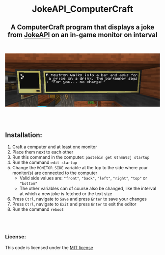 <div align=`"center"` style="text-align: center">

# JokeAPI_ComputerCraft
## A ComputerCraft program that displays a joke from [JokeAPI](https://github.com/Sv443/JokeAPI) on an in-game monitor on interval

<br>

![example image](./example.png)

</div>

<br><br>

## Installation:
1. Craft a computer and at least one monitor
2. Place them next to each other
3. Run this command in the computer: `pastebin get 6tnmW93j startup`
4. Run the command `edit startup`
5. Change the `MONITOR_SIDE` variable at the top to the side where your monitor(s) are connected to the computer
    - Valid side values are: `"front"`, `"back"`, `"left"`, `"right"`, `"top"` or `"bottom"`
    - The other variables can of course also be changed, like the interval at which a new joke is fetched or the text size
6. Press `Ctrl`, navigate to `Save` and press `Enter` to save your changes
7. Press `Ctrl`, navigate to `Exit` and press `Enter` to exit the editor
8. Run the command `reboot`

<br><br>

### License:
This code is licensed under the [MIT license](https://sv443.net/LICENSE)